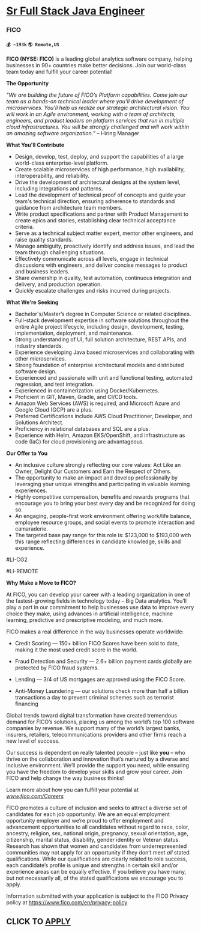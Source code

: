 # [Sr Full Stack Java Engineer](https://www.remotewlb.com/apply/sr-full-stack-java-engineer)  
### FICO  
#### `💰 ~193k` `🌎 Remote,US`  

**FICO (NYSE: FICO)** is a leading global analytics software company, helping businesses in 90+ countries make better decisions. Join our world-class team today and fulfill your career potential!

 **The Opportunity**  

_"We are building the future of FICO’s Platform capabilities. Come join our team as a hands-on technical leader where you’ll drive development of microservices. You’ll help us realize our strategic architectural vision. You will work in an Agile environment, working with a team of architects, engineers, and product leaders on platform services that run in multiple cloud infrastructures. You will be strongly challenged and will work within an amazing software organization.”_ –  Hiring Manager  

**What You'll Contribute**

  * Design, develop, test, deploy, and support the capabilities of a large world-class enterprise-level platform.
  * Create scalable microservices of high performance, high availability, interoperability, and reliability.
  * Drive the development of architectural designs at the system level, including integrations and patterns.
  * Lead the development of technical proof of concepts and guide your team's technical direction, ensuring adherence to standards and guidance from architecture team members.
  * Write product specifications and partner with Product Management to create epics and stories, establishing clear technical acceptance criteria.
  * Serve as a technical subject matter expert, mentor other engineers, and raise quality standards.
  * Manage ambiguity, proactively identify and address issues, and lead the team through challenging situations.
  * Effectively communicate across all levels, engage in technical discussions with engineers, and deliver concise messages to product and business leaders.
  * Share ownership in quality, test automation, continuous integration and delivery, and production operation.
  * Quickly escalate challenges and risks incurred during projects.

  
 **What We're Seeking**

  * Bachelor's/Master’s degree in Computer Science or related disciplines.
  * Full-stack development expertise in software solutions throughout the entire Agile project lifecycle, including design, development, testing, implementation, deployment, and maintenance.
  * Strong understanding of UI, full solution architecture, REST APIs, and industry standards.
  * Experience developing Java based microservices and collaborating with other microservices.
  * Strong foundation of enterprise architectural models and distributed software design.
  * Experienced and passionate with unit and functional testing, automated regression, and test integration.
  * Experienced in containerization using Docker/Kubernetes.
  * Proficient in GIT, Maven, Gradle, and CI/CD tools.
  * Amazon Web Services (AWS) is required, and Microsoft Azure and Google Cloud (GCP) are a plus.
  * Preferred Certifications include AWS Cloud Practitioner, Developer, and Solutions Architect.
  * Proficiency in relational databases and SQL are a plus.
  * Experience with Helm, Amazon EKS/OpenShift, and infrastructure as code (IaC) for cloud provisioning are advantageous.

  
 **Our Offer to You**

  * An inclusive culture strongly reflecting our core values: Act Like an Owner, Delight Our Customers and Earn the Respect of Others.
  * The opportunity to make an impact and develop professionally by leveraging your unique strengths and participating in valuable learning experiences.
  * Highly competitive compensation, benefits and rewards programs that encourage you to bring your best every day and be recognized for doing so.
  * An engaging, people-first work environment offering work/life balance, employee resource groups, and social events to promote interaction and camaraderie.
  * The targeted base pay range for this role is: $123,000 to $193,000 with this range reflecting differences in candidate knowledge, skills and experience.

#LI-CG2

#LI-REMOTE

 **Why Make a Move to FICO?**

At FICO, you can develop your career with a leading organization in one of the fastest-growing fields in technology today – Big Data analytics. You’ll play a part in our commitment to help businesses use data to improve every choice they make, using advances in artificial intelligence, machine learning, predictive and prescriptive modeling, and much more.

FICO makes a real difference in the way businesses operate worldwide:

  * Credit Scoring — 150+ billion FICO Scores have been sold to date, making it the most used credit score in the world.

  * Fraud Detection and Security — 2.6+ billion payment cards globally are protected by FICO fraud systems.

  * Lending — 3/4 of US mortgages are approved using the FICO Score.

  * Anti-Money Laundering — our solutions check more than half a billion transactions a day to prevent criminal schemes such as terrorist financing

Global trends toward digital transformation have created tremendous demand for FICO’s solutions, placing us among the world’s top 100 software companies by revenue. We support many of the world’s largest banks, insurers, retailers, telecommunications providers and other firms reach a new level of success.

Our success is dependent on really talented people – just like **you** – who thrive on the collaboration and innovation that’s nurtured by a diverse and inclusive environment. We’ll provide the support you need, while ensuring you have the freedom to develop your skills and grow your career. Join FICO and help change the way business thinks!

Learn more about how you can fulfill your potential at _www.fico.com/Careers_

FICO promotes a culture of inclusion and seeks to attract a diverse set of candidates for each job opportunity. We are an equal employment opportunity employer and we’re proud to offer employment and advancement opportunities to all candidates without regard to race, color, ancestry, religion, sex, national origin, pregnancy, sexual orientation, age, citizenship, marital status, disability, gender identity or Veteran status. Research has shown that women and candidates from underrepresented communities may not apply for an opportunity if they don’t meet _all_ stated qualifications. While our qualifications are clearly related to role success, each candidate’s profile is unique and strengths in certain skill and/or experience areas can be equally effective. If you believe you have many, but not necessarily all, of the stated qualifications we encourage you to apply.

Information submitted with your application is subject to the FICO Privacy policy at https://www.fico.com/en/privacy-policy

  
## CLICK TO [APPLY](https://www.remotewlb.com/apply/sr-full-stack-java-engineer)

